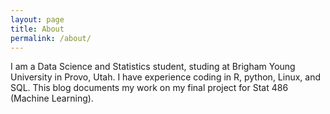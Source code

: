 ```yaml
---
layout: page
title: About
permalink: /about/
---
```


I am a Data Science and Statistics student, studing at Brigham Young University in Provo, Utah. I have experience coding in R, python, Linux, and SQL. This blog documents my work on my final project for Stat 486 (Machine Learning).
